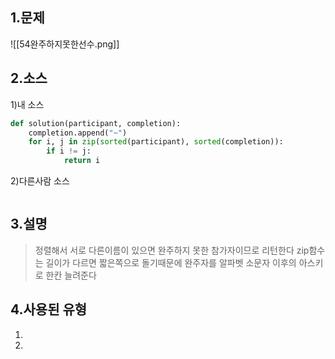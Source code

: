 ## 1.문제
![[54완주하지못한선수.png]]
## 2.소스
1)내 소스
```python
def solution(participant, completion):
    completion.append("~")
    for i, j in zip(sorted(participant), sorted(completion)):
        if i != j:
            return i
```

2)다른사람 소스
```python

```

## 3.설명
>정렬해서 서로 다른이름이 있으면 완주하지 못한 참가자이므로 리턴한다
>zip함수는 길이가 다르면 짧은쪽으로 돌기때문에 
>완주자를 알파벳 소문자 이후의 아스키로 한칸 늘려준다

## 4.사용된 유형
1)
2)